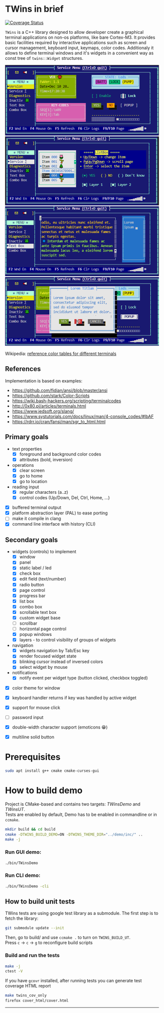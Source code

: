 # TWins in brief

[![Coverage Status](https://coveralls.io/repos/bitbucket/mmidor/twins/badge.svg?branch=master)](https://coveralls.io/bitbucket/mmidor/twins?branch=master) 

`TWins` is a C++ library designed to allow developer create a graphical terminal applications on non-os platforms, like bare Cortex-M3.
It provides basic facilities required by interactive applications such as screen and cursor management, keyboard input, keymaps, color codes.
Additionaly it allows to define terminal windows and it's widgets in a convenient way as const tree of `twins::Widget` structures.

![example 1](doc/sshot7.png)
![example 2](doc/sshot8.png)
![example 3](doc/sshot9.png)
![popup](doc/sshot10.png)

Wikipedia: [reference color tables for different terminals](https://en.m.wikipedia.org/wiki/ANSI_escape_code)

## References

Implementation is based on examples:

* https://github.com/fidian/ansi/blob/master/ansi
* https://github.com/stark/Color-Scripts
* https://wiki.bash-hackers.org/scripting/terminalcodes
* http://0x80.pl/articles/terminals.html
* https://www.jedsoft.org/slang/
* https://www.systutorials.com/docs/linux/man/4-console_codes/#lbAF
* https://rdrr.io/cran/fansi/man/sgr_to_html.html

## Primary goals

- text properties
    - [x] foreground and background color codes
    - [x] attributes (bold, inversion)
- operations
    - [x] clear screen
    - [x] go to home
    - [x] go to location
- reading input
    - [x] regular characters (a..z)
    - [x] control codes (Up/Down, Del, Ctrl, Home, ...)
- [x] buffered terminal output
- [x] platform abstraction layer (PAL) to ease porting
- [ ] make it compile in clang
- [x] command line interface with history (CLI)

## Secondary goals

- widgets (controls) to implement
    - [x] window
    - [x] panel
    - [x] static label / led
    - [x] check box
    - [x] edit field (text/number)
    - [x] radio button
    - [x] page control
    - [x] progress bar
    - [x] list box
    - [x] combo box
    - [x] scrollable text box
    - [x] custom widget base
    - [ ] scrollbar
    - [ ] horizontal page control
    - [x] popup windows
    - [x] layers - to control visibility of groups of widgets
- navigation
    - [x] widgets navigation by Tab/Esc key
    - [x] render focused widget state
    - [x] blinking cursor instead of inversed colors
    - [x] select widget by mouse
- notifications
    - [x] notify event per widget type (button clicked, checkbox toggled)
- [x] color theme for window
- [x] keyboard handler returns if key was handled by active widget
- [x] support for mouse click
- [ ] password input
- [x] double-width character support (emoticons 😁)
- [x] multiline solid button


# Prerequisites

```bash
sudo apt install g++ cmake cmake-curses-gui
```

# How to build demo

Project is CMake-based and contains two targets: *TWinsDemo* and *TWinsUT*.  
Tests are enabled by default, Demo has to be enabled in commandline or in `ccmake`.

```bash
mkdir build && cd build
cmake -DTWINS_BUILD_DEMO=ON -DTWINS_THEME_DIR="../demo/inc/" ..
make -j
```

### Run GUI demo:

```bash
./bin/TWinsDemo
```

### Run CLI demo:

```bash
./bin/TWinsDemo -cli
```

## How to build unit tests

TWins tests are using google test library as a submodule. 
The first step is to fetch the library:

```bash
git submodule update --init
```

Then, go to build/ and use `ccmake .` to turn on `TWINS_BUILD_UT`.  
Press `c` -> `c` -> `g` to reconfigure build scripts

### Build and run the tests

```bash
make -j
ctest -V
```

If you have `gcovr` installed, after running tests you can generate test coverage HTML report

```bash
make twins_cov_only
firefox cover_html/cover.html
```

---
